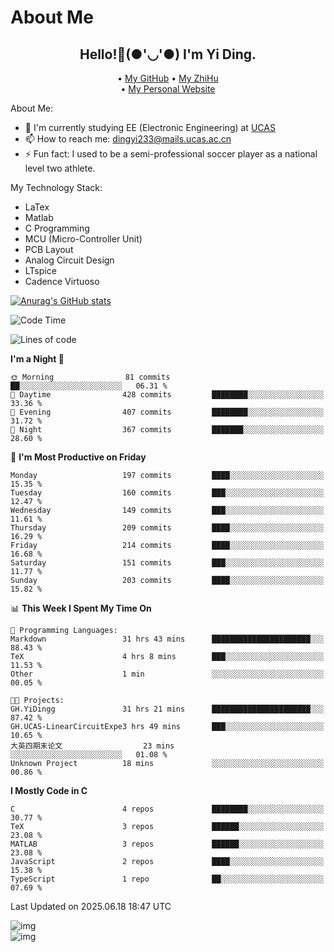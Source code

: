 # About Me

<h2 style="text-align:center;"> Hello!👋(●'◡'●) I'm Yi Ding.</h2>

<div style="text-align:center;">
  • <a href="https://github.com/YiDingg">My GitHub</a>
  • <a href="https://www.zhihu.com/people/YiDingg">My ZhiHu</a><br>
  • <a href="https://yidingg.github.io/YiDingg">My Personal Website</a><br>
</div>

About Me:
- 🔭 I'm currently studying EE (Electronic Engineering) at [UCAS](https://www.ucas.ac.cn/)
- 📫 How to reach me: dingyi233@mails.ucas.ac.cn
- ⚡ Fun fact: I used to be a semi-professional soccer player as a national level two athlete.

My Technology Stack:
- LaTex
- Matlab
- C Programming
- MCU (Micro-Controller Unit)
- PCB Layout
- Analog Circuit Design
- LTspice 
- Cadence Virtuoso


[![Anurag's GitHub stats](https://github-readme-stats.vercel.app/api?username=YiDingg)](https://github.com/anuraghazra/github-readme-stats)

<!--START_SECTION:waka-->
![Code Time](http://img.shields.io/badge/Code%20Time-1%2C307%20hrs%206%20mins-blue)

<!-- ![Profile Views](http://img.shields.io/badge/Profile%20Views-64-blue)-->

![Lines of code](https://img.shields.io/badge/From%20Hello%20World%20I%27ve%20Written-813.9%20thousand%20lines%20of%20code-blue)

**I'm a Night 🦉** 

```text
🌞 Morning                81 commits          ██░░░░░░░░░░░░░░░░░░░░░░░   06.31 % 
🌆 Daytime                428 commits         ████████░░░░░░░░░░░░░░░░░   33.36 % 
🌃 Evening                407 commits         ████████░░░░░░░░░░░░░░░░░   31.72 % 
🌙 Night                  367 commits         ███████░░░░░░░░░░░░░░░░░░   28.60 % 
```
📅 **I'm Most Productive on Friday** 

```text
Monday                   197 commits         ████░░░░░░░░░░░░░░░░░░░░░   15.35 % 
Tuesday                  160 commits         ███░░░░░░░░░░░░░░░░░░░░░░   12.47 % 
Wednesday                149 commits         ███░░░░░░░░░░░░░░░░░░░░░░   11.61 % 
Thursday                 209 commits         ████░░░░░░░░░░░░░░░░░░░░░   16.29 % 
Friday                   214 commits         ████░░░░░░░░░░░░░░░░░░░░░   16.68 % 
Saturday                 151 commits         ███░░░░░░░░░░░░░░░░░░░░░░   11.77 % 
Sunday                   203 commits         ████░░░░░░░░░░░░░░░░░░░░░   15.82 % 
```


📊 **This Week I Spent My Time On** 

```text
💬 Programming Languages: 
Markdown                 31 hrs 43 mins      ██████████████████████░░░   88.43 % 
TeX                      4 hrs 8 mins        ███░░░░░░░░░░░░░░░░░░░░░░   11.53 % 
Other                    1 min               ░░░░░░░░░░░░░░░░░░░░░░░░░   00.05 % 

🐱‍💻 Projects: 
GH.YiDingg               31 hrs 21 mins      ██████████████████████░░░   87.42 % 
GH.UCAS-LinearCircuitExpe3 hrs 49 mins       ███░░░░░░░░░░░░░░░░░░░░░░   10.65 % 
大英四期末论文                  23 mins             ░░░░░░░░░░░░░░░░░░░░░░░░░   01.08 % 
Unknown Project          18 mins             ░░░░░░░░░░░░░░░░░░░░░░░░░   00.86 % 
```

**I Mostly Code in C** 

```text
C                        4 repos             ████████░░░░░░░░░░░░░░░░░   30.77 % 
TeX                      3 repos             ██████░░░░░░░░░░░░░░░░░░░   23.08 % 
MATLAB                   3 repos             ██████░░░░░░░░░░░░░░░░░░░   23.08 % 
JavaScript               2 repos             ████░░░░░░░░░░░░░░░░░░░░░   15.38 % 
TypeScript               1 repo              ██░░░░░░░░░░░░░░░░░░░░░░░   07.69 % 
```




 Last Updated on 2025.06.18 18:47 UTC
<!--END_SECTION:waka-->

<!-- Coding activity over the last year -->
<div class='center'><img src='https://wakatime.com/share/@YiDingg/260601e0-8e46-41ab-9832-d4d0ae5fd0bd.svg' alt='img'/></div>

<!-- Languages over the last year -->
<div class='center'><img src='https://wakatime.com/share/@YiDingg/99546fa3-4cc3-4808-ab6e-13f38e27aba1.svg' alt='img'/></div>
